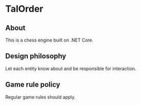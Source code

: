 # TalOrder

## About
This is a chess engine built on .NET Core.

## Design philosophy
Let each entity know about and be responsible for interaction.

## Game rule policy
Regular game rules should apply.